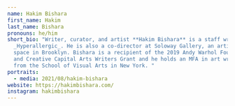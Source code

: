 ```yaml
---
name: Hakim Bishara
first_name: Hakim
last_name: Bishara
pronouns: he/him
short_bio: "Writer, curator, and artist **Hakim Bishara** is a staff writer for
  _Hyperallergic_. He is also a co-director at Soloway Gallery, an artist-run
  space in Brooklyn. Bishara is a recipient of the 2019 Andy Warhol Foundation
  and Creative Capital Arts Writers Grant and he holds an MFA in art writing
  from the School of Visual Arts in New York. "
portraits:
  - media: 2021/08/hakim-bishara
website: https://hakimbishara.com/
instagram: hakimbishara
---
```

